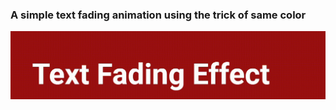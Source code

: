 ### A simple text fading animation using the trick of same color

<img src= "fade.gif" style="zoom:50%;" />
